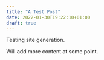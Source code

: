 ```yaml
---
title: "A Test Post"
date: 2022-01-30T19:22:10+01:00
draft: true
---
```


Testing site generation.

Will add more content at some point.
